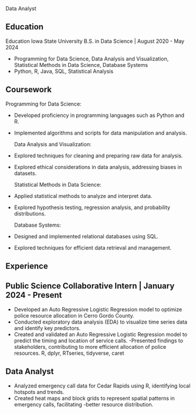 Data Analyst

## Education 
Education
Iowa State University B.S. in Data Science | August 2020 - May 2024
* Programming for Data Science, Data Analysis and Visualization, Statistical Methods in Data Science, Database Systems
* Python, R, Java, SQL, Statistical Analysis


## Coursework 
  Programming for Data Science: 
- Developed proficiency in programming languages such as Python and R. 
- Implemented algorithms and scripts for data manipulation and analysis. 
    
  Data Analysis and Visualization: 
* Explored techniques for cleaning and preparing raw data for analysis. 
* Explored ethical considerations in data analysis, addressing biases in datasets.  
  
  Statistical Methods in Data  Science:
* Applied statistical methods to analyze and interpret data. 
* Explored hypothesis testing, regression analysis, and probability distributions. 
  
  Database Systems: 
* Designed and implemented relational databases using SQL. 
* Explored techniques for efficient data retrieval and management. 
    
## Experience
## Public Science Collaborative Intern | January 2024 - Present
 - Developed an Auto Regressive Logistic Regression model to optimize police resource allocation in Cerro Gordo County.
- Conducted exploratory data analysis (EDA) to visualize time series data and identify key predictors.
- Created and validated an Auto Regressive Logistic Regression model to predict the timing and location of service calls.
 -Presented findings to stakeholders, contributing to more efficient allocation of police resources.
 R, dplyr, RTseries, tidyverse, caret
## Data Analyst
- Analyzed emergency call data for Cedar Rapids using R, identifying local hotspots and trends.
- Created heat maps and block grids to represent spatial patterns in emergency calls, facilitating -better resource distribution.
